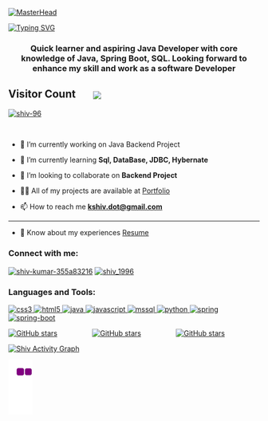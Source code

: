 [![MasterHead](https://149351115.v2.pressablecdn.com/wp-content/uploads/2017/02/TheDeveloperCoverLetter-1600x618.jpg)](https:Shiv-96.io) 

<a href="https://git.io/typing-svg"><img src="https://readme-typing-svg.herokuapp.com?font=Fira+Code&size=40&pause=1000&center=true&vCenter=true&width=935&height=100&lines=Hello👋,+I'm+Shiv+Kumar..!;+Java-Backend+Developer..." alt="Typing SVG" /></a>

<h3 align="center">Quick learner and aspiring Java Developer with core knowledge of Java, Spring Boot, SQL. Looking forward to enhance my skill and work as a software Developer</h3>

<h2 align="left">Visitor Count &nbsp &nbsp &nbsp <img align="center" src="https://profile-counter.glitch.me/Shiv-96/count.svg"/></h2>

<p align="left"> <a href="https://github.com/ryo-ma/github-profile-trophy"><img src="https://github-profile-trophy.vercel.app/?username=shiv-96&layout=compact&theme=algolia" alt="shiv-96" /></a> </p>

<p align="left"> <a href="https://twitter.com/" target="blank"><img src="https://img.shields.io/twitter/follow/?logo=twitter&style=for-the-badge" alt="" /></a> </p>

- 🔭 I’m currently working on Java Backend Project

- 🌱 I’m currently learning **Sql, DataBase, JDBC, Hybernate**

- 👯 I’m looking to collaborate on **Backend Project**

- 👨‍💻 All of my projects are available at [Portfolio](https://shiv-96.github.io/)

- 📫 How to reach me **kshiv.dot@gmail.com**

<hr>

- 📄 Know about my experiences [Resume](https://drive.google.com/file/d/1MYNd24ohnsN8qGSlVuPpJP1EYnzP6D1W/view?usp=sharing)

<h3 align="left">Connect with me:</h3>
<p align="left">
<a href="https://linkedin.com/in/shiv-kumar-355a83216" target="blank"><img align="center" src="https://img.shields.io/badge/LinkedIn-0077B5?style=for-the-badge&logo=linkedin&logoColor=white" alt="shiv-kumar-355a83216" height="30" width="100" /></a>
<a href="https://www.leetcode.com/shiv_1996" target="blank"><img align="center" src="https://img.shields.io/badge/-LeetCode-FFA116?style=for-the-badge&logo=LeetCode&logoColor=black" alt="shiv_1996" height="30" width="100" /></a>
</p>

<h3 align="left">Languages and Tools:</h3>
<p align="left"> <a href="https://www.w3schools.com/css/" target="_blank" rel="noreferrer"> <img src="https://img.shields.io/badge/CSS3-1572B6?style=for-the-badge&logo=css3&logoColor=white" alt="css3" width="100" height="40"/> </a> <a href="https://www.w3.org/html/" target="_blank" rel="noreferrer"> <img src="https://img.shields.io/badge/HTML5-E34F26?style=for-the-badge&logo=html5&logoColor=white" alt="html5" width="100" height="40"/> </a> <a href="https://www.java.com" target="_blank" rel="noreferrer"> <img src="https://img.shields.io/badge/java-%23ED8B00.svg?style=for-the-badge&logo=java&logoColor=white" alt="java" width="100" height="40"/> </a> <a href="https://developer.mozilla.org/en-US/docs/Web/JavaScript" target="_blank" rel="noreferrer"> <img src="https://img.shields.io/badge/JavaScript-323330?style=for-the-badge&logo=javascript&logoColor=F7DF1E" alt="javascript" width="100" height="40"/> </a> <a href="https://www.microsoft.com/en-us/sql-server" target="_blank" rel="noreferrer"> <img src="https://img.shields.io/badge/MySQL-005C84?style=for-the-badge&logo=mysql&logoColor=white" alt="mssql" width="100" height="40"/> </a> <a href="https://www.python.org" target="_blank" rel="noreferrer"> <img src="https://img.shields.io/badge/Python-FFD43B?style=for-the-badge&logo=python&logoColor=blue" alt="python" width="100" height="40"/> </a> <a href="https://spring.io/" target="_blank" rel="noreferrer"> <img src="https://img.shields.io/badge/Spring-6DB33F?style=for-the-badge&logo=spring&logoColor=white" alt="spring" width="100" height="40"/> </a> <a href="[https://spring.io/](https://spring.io/projects/spring-boot)" target="_blank" rel="noreferrer"> <img src="https://img.shields.io/badge/Spring_Boot-F2F4F9?style=for-the-badge&logo=spring-boot" alt="spring-boot" width="100" height="40"/> </a> </p>


<div style="display: flex; justify-content: center;">
  <a href="https://github.com/<shiv-96>/repo1" style="flex: 1;">
    <img src="https://github-readme-stats.vercel.app/api/top-langs?username=shiv-96&show_icons=true&locale=en&theme=dark" alt="GitHub stars" style="height: 150px; width: 350px;">
  </a>
  <a href="https://github.com/<shiv-96>/repo2" style="flex: 1;">
    <img src="https://github-readme-stats.vercel.app/api?username=shiv-96&show_icons=true&locale=en&theme=dark" alt="GitHub stars" style="height: 150px; width: 350px;">
  </a>
  <a href="https://github.com/<shiv-96>/repo3" style="flex: 1;">
    <img src="https://github-readme-streak-stats.herokuapp.com/?user=shiv-96&theme=dark" alt="GitHub stars" style="height: 150px; width: 350px;">
  </a>
</div>




<!-- <div style="display: flex; justify-content: center;">
  <a href="https://github.com/<username>/repo1">
    <img src="https://github-readme-stats.vercel.app/api/top-langs?username=shiv-96&show_icons=true&locale=en&theme=dark" alt="GitHub stars" style="height: 200px; width: 200px;>
  </a>
  <a href="https://github.com/<username>/repo2">
    <img src="https://github-readme-stats.vercel.app/api?username=shiv-96&show_icons=true&locale=en&theme=dark" alt="GitHub stars" style="height: 200px; width: 200px;>
  </a>
  <a href="https://github.com/<username>/repo3">
    <img src="https://github-readme-streak-stats.herokuapp.com/?user=shiv-96&theme=dark" alt="GitHub stars" style="height: 200px; width: 200px;>
  </a>
</div>
 -->
<a href="https://github.com/shiv-96"><img alt="Shiv Activity Graph" src="https://github-readme-activity-graph.cyclic.app/graph?username=shiv-96&bg_color=3d3438&color=85474e&line=a96aa5&point=000000&area=true&hide_border=true" /></a>

![snake gif](https://github.com/shiv-96/shiv-96/blob/output/github-contribution-grid-snake.gif)
